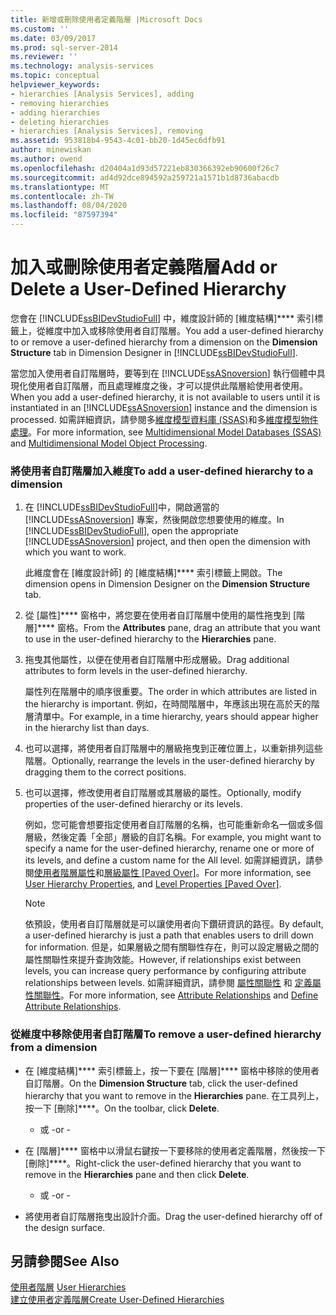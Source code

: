 ```yaml
---
title: 新增或刪除使用者定義階層 |Microsoft Docs
ms.custom: ''
ms.date: 03/09/2017
ms.prod: sql-server-2014
ms.reviewer: ''
ms.technology: analysis-services
ms.topic: conceptual
helpviewer_keywords:
- hierarchies [Analysis Services], adding
- removing hierarchies
- adding hierarchies
- deleting hierarchies
- hierarchies [Analysis Services], removing
ms.assetid: 953818b4-9543-4c01-bb20-1d45ec6dfb91
author: minewiskan
ms.author: owend
ms.openlocfilehash: d20404a1d93d57221eb830366392eb90600f26c7
ms.sourcegitcommit: ad4d92dce894592a259721a1571b1d8736abacdb
ms.translationtype: MT
ms.contentlocale: zh-TW
ms.lasthandoff: 08/04/2020
ms.locfileid: "87597394"
---
```

# <a name="add-or-delete-a-user-defined-hierarchy"></a><span data-ttu-id="81caa-102">加入或刪除使用者定義階層</span><span class="sxs-lookup"><span data-stu-id="81caa-102">Add or Delete a User-Defined Hierarchy</span></span>
  <span data-ttu-id="81caa-103">您會在 [!INCLUDE[ssBIDevStudioFull](../../includes/ssbidevstudiofull-md.md)] 中，維度設計師的 [維度結構]\*\*\*\* 索引標籤上，從維度中加入或移除使用者自訂階層。</span><span class="sxs-lookup"><span data-stu-id="81caa-103">You add a user-defined hierarchy to or remove a user-defined hierarchy from a dimension on the **Dimension Structure** tab in Dimension Designer in [!INCLUDE[ssBIDevStudioFull](../../includes/ssbidevstudiofull-md.md)].</span></span>  
  
 <span data-ttu-id="81caa-104">當您加入使用者自訂階層時，要等到在 [!INCLUDE[ssASnoversion](../../includes/ssasnoversion-md.md)] 執行個體中具現化使用者自訂階層，而且處理維度之後，才可以提供此階層給使用者使用。</span><span class="sxs-lookup"><span data-stu-id="81caa-104">When you add a user-defined hierarchy, it is not available to users until it is instantiated in an [!INCLUDE[ssASnoversion](../../includes/ssasnoversion-md.md)] instance and the dimension is processed.</span></span> <span data-ttu-id="81caa-105">如需詳細資訊，請參閱多[維度模型資料庫 &#40;SSAS&#41;](multidimensional-model-databases-ssas.md)和多[維度模型物件處理](processing-a-multidimensional-model-analysis-services.md)。</span><span class="sxs-lookup"><span data-stu-id="81caa-105">For more information, see [Multidimensional Model Databases &#40;SSAS&#41;](multidimensional-model-databases-ssas.md) and [Multidimensional Model Object Processing](processing-a-multidimensional-model-analysis-services.md).</span></span>  
  
### <a name="to-add-a-user-defined-hierarchy-to-a-dimension"></a><span data-ttu-id="81caa-106">將使用者自訂階層加入維度</span><span class="sxs-lookup"><span data-stu-id="81caa-106">To add a user-defined hierarchy to a dimension</span></span>  
  
1.  <span data-ttu-id="81caa-107">在 [!INCLUDE[ssBIDevStudioFull](../../includes/ssbidevstudiofull-md.md)]中，開啟適當的 [!INCLUDE[ssASnoversion](../../includes/ssasnoversion-md.md)] 專案，然後開啟您想要使用的維度。</span><span class="sxs-lookup"><span data-stu-id="81caa-107">In [!INCLUDE[ssBIDevStudioFull](../../includes/ssbidevstudiofull-md.md)], open the appropriate [!INCLUDE[ssASnoversion](../../includes/ssasnoversion-md.md)] project, and then open the dimension with which you want to work.</span></span>  
  
     <span data-ttu-id="81caa-108">此維度會在 [維度設計師] 的 [維度結構]\*\*\*\* 索引標籤上開啟。</span><span class="sxs-lookup"><span data-stu-id="81caa-108">The dimension opens in Dimension Designer on the **Dimension Structure** tab.</span></span>  
  
2.  <span data-ttu-id="81caa-109">從 [屬性]\*\*\*\* 窗格中，將您要在使用者自訂階層中使用的屬性拖曳到 [階層]\*\*\*\* 窗格。</span><span class="sxs-lookup"><span data-stu-id="81caa-109">From the **Attributes** pane, drag an attribute that you want to use in the user-defined hierarchy to the **Hierarchies** pane.</span></span>  
  
3.  <span data-ttu-id="81caa-110">拖曳其他屬性，以便在使用者自訂階層中形成層級。</span><span class="sxs-lookup"><span data-stu-id="81caa-110">Drag additional attributes to form levels in the user-defined hierarchy.</span></span>  
  
     <span data-ttu-id="81caa-111">屬性列在階層中的順序很重要。</span><span class="sxs-lookup"><span data-stu-id="81caa-111">The order in which attributes are listed in the hierarchy is important.</span></span> <span data-ttu-id="81caa-112">例如，在時間階層中，年應該出現在高於天的階層清單中。</span><span class="sxs-lookup"><span data-stu-id="81caa-112">For example, in a time hierarchy, years should appear higher in the hierarchy list than days.</span></span>  
  
4.  <span data-ttu-id="81caa-113">也可以選擇，將使用者自訂階層中的層級拖曳到正確位置上，以重新排列這些階層。</span><span class="sxs-lookup"><span data-stu-id="81caa-113">Optionally, rearrange the levels in the user-defined hierarchy by dragging them to the correct positions.</span></span>  
  
5.  <span data-ttu-id="81caa-114">也可以選擇，修改使用者自訂階層或其層級的屬性。</span><span class="sxs-lookup"><span data-stu-id="81caa-114">Optionally, modify properties of the user-defined hierarchy or its levels.</span></span>  
  
     <span data-ttu-id="81caa-115">例如，您可能會想要指定使用者自訂階層的名稱，也可能重新命名一個或多個層級，然後定義「全部」層級的自訂名稱。</span><span class="sxs-lookup"><span data-stu-id="81caa-115">For example, you might want to specify a name for the user-defined hierarchy, rename one or more of its levels, and define a custom name for the All level.</span></span> <span data-ttu-id="81caa-116">如需詳細資訊，請參閱[使用者階層屬性](../multidimensional-models-olap-logical-dimension-objects/user-hierarchies-properties.md)和[層級屬性 &#91;Paved Over&#93;](../multidimensional-models-olap-logical-dimension-objects/user-hierarchies-level-properties.md)。</span><span class="sxs-lookup"><span data-stu-id="81caa-116">For more information, see [User Hierarchy Properties](../multidimensional-models-olap-logical-dimension-objects/user-hierarchies-properties.md), and [Level Properties &#91;Paved Over&#93;](../multidimensional-models-olap-logical-dimension-objects/user-hierarchies-level-properties.md).</span></span>  
  
    > [!NOTE]  
    >  <span data-ttu-id="81caa-117">依預設，使用者自訂階層就是可以讓使用者向下鑽研資訊的路徑。</span><span class="sxs-lookup"><span data-stu-id="81caa-117">By default, a user-defined hierarchy is just a path that enables users to drill down for information.</span></span> <span data-ttu-id="81caa-118">但是，如果層級之間有關聯性存在，則可以設定層級之間的屬性關聯性來提升查詢效能。</span><span class="sxs-lookup"><span data-stu-id="81caa-118">However, if relationships exist between levels, you can increase query performance by configuring attribute relationships between levels.</span></span> <span data-ttu-id="81caa-119">如需詳細資訊，請參閱 [屬性關聯性](../multidimensional-models-olap-logical-dimension-objects/attribute-relationships.md) 和 [定義屬性關聯性](attribute-relationships-define.md)。</span><span class="sxs-lookup"><span data-stu-id="81caa-119">For more information, see [Attribute Relationships](../multidimensional-models-olap-logical-dimension-objects/attribute-relationships.md) and [Define Attribute Relationships](attribute-relationships-define.md).</span></span>  
  
### <a name="to-remove-a-user-defined-hierarchy-from-a-dimension"></a><span data-ttu-id="81caa-120">從維度中移除使用者自訂階層</span><span class="sxs-lookup"><span data-stu-id="81caa-120">To remove a user-defined hierarchy from a dimension</span></span>  
  
-   <span data-ttu-id="81caa-121">在 [維度結構]\*\*\*\* 索引標籤上，按一下要在 [階層]\*\*\*\* 窗格中移除的使用者自訂階層。</span><span class="sxs-lookup"><span data-stu-id="81caa-121">On the **Dimension Structure** tab, click the user-defined hierarchy that you want to remove in the **Hierarchies** pane.</span></span> <span data-ttu-id="81caa-122">在工具列上，按一下 [刪除]\*\*\*\*。</span><span class="sxs-lookup"><span data-stu-id="81caa-122">On the toolbar, click **Delete**.</span></span>  
  
     - <span data-ttu-id="81caa-123">或 -</span><span class="sxs-lookup"><span data-stu-id="81caa-123">or -</span></span>  
  
-   <span data-ttu-id="81caa-124">在 [階層]\*\*\*\* 窗格中以滑鼠右鍵按一下要移除的使用者定義階層，然後按一下 [刪除]\*\*\*\*。</span><span class="sxs-lookup"><span data-stu-id="81caa-124">Right-click the user-defined hierarchy that you want to remove in the **Hierarchies** pane and then click **Delete**.</span></span>  
  
     - <span data-ttu-id="81caa-125">或 -</span><span class="sxs-lookup"><span data-stu-id="81caa-125">or -</span></span>  
  
-   <span data-ttu-id="81caa-126">將使用者自訂階層拖曳出設計介面。</span><span class="sxs-lookup"><span data-stu-id="81caa-126">Drag the user-defined hierarchy off of the design surface.</span></span>  
  
## <a name="see-also"></a><span data-ttu-id="81caa-127">另請參閱</span><span class="sxs-lookup"><span data-stu-id="81caa-127">See Also</span></span>  
 <span data-ttu-id="81caa-128">[使用者階層](../multidimensional-models-olap-logical-dimension-objects/user-hierarchies.md) </span><span class="sxs-lookup"><span data-stu-id="81caa-128">[User Hierarchies](../multidimensional-models-olap-logical-dimension-objects/user-hierarchies.md) </span></span>  
 [<span data-ttu-id="81caa-129">建立使用者定義階層</span><span class="sxs-lookup"><span data-stu-id="81caa-129">Create User-Defined Hierarchies</span></span>](user-defined-hierarchies-create.md)  
  
  
